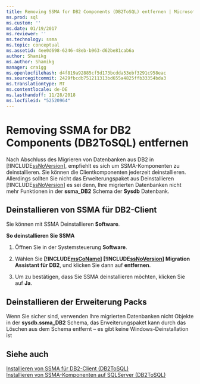 ```yaml
---
title: Removing SSMA for DB2 Components (DB2ToSQL) entfernen | Microsoft-Dokumentation
ms.prod: sql
ms.custom: ''
ms.date: 01/19/2017
ms.reviewer: ''
ms.technology: ssma
ms.topic: conceptual
ms.assetid: 4ee0d698-6246-48eb-b963-d62be81cab6a
author: Shamikg
ms.author: Shamikg
manager: craigg
ms.openlocfilehash: d4f819a92885cf5d173bcdda53ebf3291c958eac
ms.sourcegitcommit: 2429fbcdb751211313bd655a4825ffb33354bda3
ms.translationtype: MT
ms.contentlocale: de-DE
ms.lasthandoff: 11/28/2018
ms.locfileid: "52520964"
---
```

# <a name="removing-ssma-for-db2-components-db2tosql"></a>Removing SSMA for DB2 Components (DB2ToSQL) entfernen
Nach Abschluss des Migrieren von Datenbanken aus DB2 in [!INCLUDE[ssNoVersion](../../includes/ssnoversion-md.md)], empfiehlt es sich um SSMA-Komponenten zu deinstallieren. Sie können die Clientkomponenten jederzeit deinstallieren. Allerdings sollten Sie nicht das Erweiterungspaket aus Deinstallieren [!INCLUDE[ssNoVersion](../../includes/ssnoversion-md.md)] es sei denn, Ihre migrierten Datenbanken nicht mehr Funktionen in der **ssma_DB2** Schema der **Sysdb** Datenbank.  
  
## <a name="uninstalling-the-ssma-for-db2-client"></a>Deinstallieren von SSMA für DB2-Client  
Sie können mit SSMA Deinstallieren **Software**.  
  
**So deinstallieren Sie SSMA**  
  
1.  Öffnen Sie in der Systemsteuerung **Software**.  
  
2.  Wählen Sie  **[!INCLUDE[msCoName](../../includes/msconame_md.md)] [!INCLUDE[ssNoVersion](../../includes/ssnoversion-md.md)] Migration Assistant für DB2**, und klicken Sie dann auf **entfernen**.  
  
3.  Um zu bestätigen, dass Sie SSMA deinstallieren möchten, klicken Sie auf **Ja**.  
  
## <a name="uninstalling-the-extension-pack"></a>Deinstallieren der Erweiterung Packs  
Wenn Sie sicher sind, verwenden Ihre migrierten Datenbanken nicht Objekte in der **sysdb.ssma_DB2** Schema, das Erweiterungspaket kann durch das Löschen aus dem Schema entfernt – es gibt keine Windows-Deinstallation ist  
  
## <a name="see-also"></a>Siehe auch  
[Installieren von SSMA für DB2-Client &#40;DB2ToSQL&#41;](../../ssma/db2/installing-ssma-for-db2-client-db2tosql.md)  
[Installieren von SSMA-Komponenten auf SQLServer &#40;DB2ToSQL&#41;](../../ssma/db2/installing-ssma-components-on-sql-server-db2tosql.md)  
  
